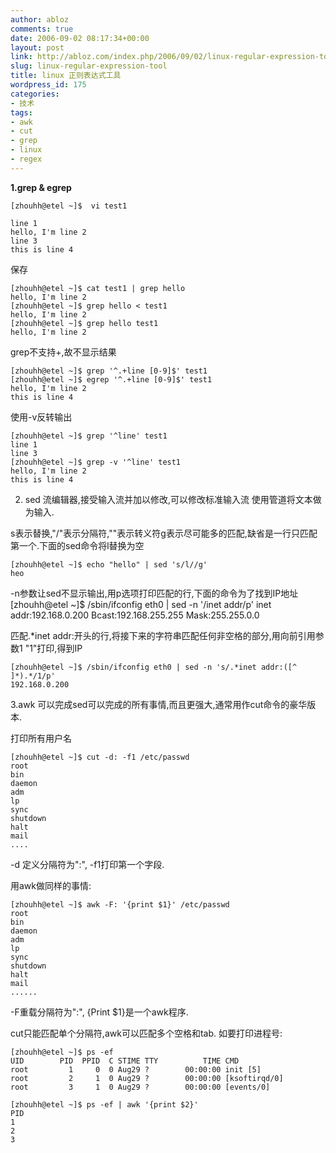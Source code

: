 ```yaml
---
author: abloz
comments: true
date: 2006-09-02 08:17:34+00:00
layout: post
link: http://abloz.com/index.php/2006/09/02/linux-regular-expression-tool/
slug: linux-regular-expression-tool
title: linux 正则表达式工具
wordpress_id: 175
categories:
- 技术
tags:
- awk
- cut
- grep
- linux
- regex
---
```


**1.grep & egrep**


    
    
    [zhouhh@etel ~]$  vi test1
    
    line 1
    hello, I'm line 2
    line 3
    this is line 4
    


保存

    
    
    [zhouhh@etel ~]$ cat test1 | grep hello
    hello, I'm line 2
    [zhouhh@etel ~]$ grep hello < test1
    hello, I'm line 2
    [zhouhh@etel ~]$ grep hello test1
    hello, I'm line 2
    


grep不支持+,故不显示结果

    
    
    [zhouhh@etel ~]$ grep '^.+line [0-9]$' test1
    [zhouhh@etel ~]$ egrep '^.+line [0-9]$' test1
    hello, I'm line 2
    this is line 4
    


使用-v反转输出

    
    
    [zhouhh@etel ~]$ grep '^line' test1
    line 1
    line 3
    [zhouhh@etel ~]$ grep -v '^line' test1
    hello, I'm line 2
    this is line 4
    


 2. sed 流编辑器,接受输入流并加以修改,可以修改标准输入流 使用管道将文本做为输入.

s表示替换,"/"表示分隔符,""表示转义符g表示尽可能多的匹配,缺省是一行只匹配第一个.下面的sed命令将l替换为空

    
    
    [zhouhh@etel ~]$ echo "hello" | sed 's/l//g'
    heo
    


-n参数让sed不显示输出,用p选项打印匹配的行,下面的命令为了找到IP地址
[zhouhh@etel ~]$ /sbin/ifconfig eth0 | sed -n '/inet addr/p'
          inet addr:192.168.0.200  Bcast:192.168.255.255  Mask:255.255.0.0

匹配.*inet addr:开头的行,将接下来的字符串匹配任何非空格的部分,用向前引用参数1 "1"打印,得到IP

    
    
    [zhouhh@etel ~]$ /sbin/ifconfig eth0 | sed -n 's/.*inet addr:([^ ]*).*/1/p'
    192.168.0.200
    


3.awk 可以完成sed可以完成的所有事情,而且更强大,通常用作cut命令的豪华版本.

打印所有用户名

    
    
    [zhouhh@etel ~]$ cut -d: -f1 /etc/passwd
    root
    bin
    daemon
    adm
    lp
    sync
    shutdown
    halt
    mail
    ....
    


-d 定义分隔符为":", -f1打印第一个字段.

用awk做同样的事情:

    
    
    [zhouhh@etel ~]$ awk -F: '{print $1}' /etc/passwd
    root
    bin
    daemon
    adm
    lp
    sync
    shutdown
    halt
    mail
    ......
    


-F重载分隔符为":", {Print $1}是一个awk程序.

cut只能匹配单个分隔符,awk可以匹配多个空格和tab. 如要打印进程号:

    
    
    [zhouhh@etel ~]$ ps -ef
    UID        PID  PPID  C STIME TTY          TIME CMD
    root         1     0  0 Aug29 ?        00:00:00 init [5]
    root         2     1  0 Aug29 ?        00:00:00 [ksoftirqd/0]
    root         3     1  0 Aug29 ?        00:00:00 [events/0]
    
    [zhouhh@etel ~]$ ps -ef | awk '{print $2}'
    PID
    1
    2
    3
    
